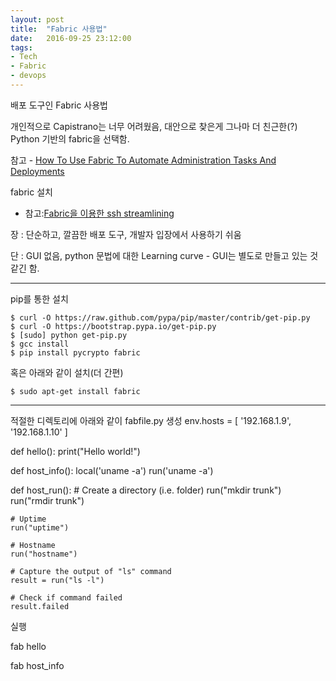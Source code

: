 ```yaml
---
layout: post
title:  "Fabric 사용법"
date:   2016-09-25 23:12:00
tags:
- Tech
- Fabric
- devops
---
```


배포 도구인 Fabric 사용법

개인적으로 Capistrano는 너무 어려웠음, 대안으로 찾은게 그나마 더 친근한(?) Python 기반의 fabric을 선택함.

참고 - [How To Use Fabric To Automate Administration Tasks And Deployments](https://www.digitalocean.com/community/tutorials/how-to-use-fabric-to-automate-administration-tasks-and-deployments)

fabric 설치

- 참고:[Fabric을 이용한 ssh streamlining](http://www.slideshare.net/ssuser0e3c90/posquit0-fabric-ssh-streamlining)

장 : 단순하고, 깔끔한 배포 도구, 개발자 입장에서 사용하기 쉬움

단 : GUI 없음, python 문법에 대한 Learning curve - GUI는 별도로 만들고 있는 것 같긴 함.

--------------------------------------------------------
pip를 통한 설치

    $ curl -O https://raw.github.com/pypa/pip/master/contrib/get-pip.py
    $ curl -O https://bootstrap.pypa.io/get-pip.py
    $ [sudo] python get-pip.py
    $ gcc install
    $ pip install pycrypto fabric

혹은 아래와 같이 설치(더 간편)

    $ sudo apt-get install fabric
--------------------------------------------------------

적절한 디렉토리에 아래와 같이 fabfile.py 생성
env.hosts = [
        '192.168.1.9',
        '192.168.1.10'
]

def hello():
    print("Hello world!")

def host_info():
    local('uname -a')
    run('uname -a')

def host_run():
    # Create a directory (i.e. folder)
    run("mkdir trunk")
    run("rmdir trunk")

    # Uptime
    run("uptime")

    # Hostname
    run("hostname")

    # Capture the output of "ls" command
    result = run("ls -l")

    # Check if command failed
    result.failed

실행

fab hello

fab host_info
